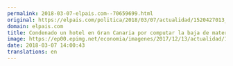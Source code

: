 ```yaml
---
permalink: 2018-03-07-elpais.com--70659699.html
original: https://elpais.com/politica/2018/03/07/actualidad/1520427013_726549.html#?ref=rss&format=simple&link=link
domain: elpais.com
title: Condenado un hotel en Gran Canaria por computar la baja de maternidad de una empleada como enfermedad
image: https://ep00.epimg.net/economia/imagenes/2017/12/13/actualidad/1513190878_993429_1513191732_rrss_normal.jpg
date: 2018-03-07 14:00:43
translations: en
---
```


